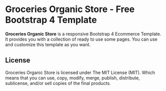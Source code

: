 # Groceries Organic Store - Free Bootstrap 4 Template
**Groceries Organic Store** is a responsive Bootstrap 4 Ecommerce Template. It provides you with a collection of ready to use some pages. You can use and customize this template as you want.
## License
Groceries Organic Store is licensed under The MIT License (MIT). Which means that you can use, copy, modify, merge, publish, distribute, sublicense, and/or sell copies of the final products.
